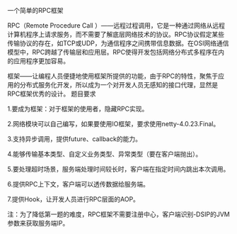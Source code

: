 一个简单的RPC框架

RPC（Remote Procedure Call ）——远程过程调用，它是一种通过网络从远程计算机程序上请求服务，而不需要了解底层网络技术的协议。RPC协议假定某些传输协议的存在，如TCP或UDP，为通信程序之间携带信息数据。在OSI网络通信模型中，RPC跨越了传输层和应用层。RPC使得开发包括网络分布式多程序在内的应用程序更加容易。

框架——让编程人员便捷地使用框架所提供的功能，由于RPC的特性，聚焦于应用的分布式服务化开发，所以成为一个对开发人员无感知的接口代理，显然是RPC框架优秀的设计。
题目要求

1.要成为框架：对于框架的使用者，隐藏RPC实现。

2.网络模块可以自己编写，如果要使用IO框架，要求使用netty-4.0.23.Final。

3.支持异步调用，提供future、callback的能力。

4.能够传输基本类型、自定义业务类型、异常类型（要在客户端抛出）。

5.要处理超时场景，服务端处理时间较长时，客户端在指定时间内跳出本次调用。

6.提供RPC上下文，客户端可以透传数据给服务端。

7.提供Hook，让开发人员进行RPC层面的AOP。

注：为了降低第一题的难度，RPC框架不需要注册中心，客户端识别-DSIP的JVM参数来获取服务端IP。 
